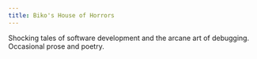 ```yaml
---
title: Biko's House of Horrors
---
```


Shocking tales of software development and the arcane art of debugging.
Occasional prose and poetry.
